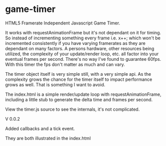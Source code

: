 # game-timer
HTML5 Framerate Independent Javascript Game Timer. 

It works with requestAnimationFrame but it's not dependant on it for timing.  So instead of incrementing something every frame i.e. x++; which won't be incremented consistently if you have varying framerates as they are dependant on many factors.  A persons hardware, other resources being utilized, the complexity of your update/render loop, etc. all factor into your eventual frames per second.  There's no way I've found to guarantee 60fps.  With this timer the fps don't matter as much and can vary.

The timer object itself is very simple still, with a very simple api.  As the complexity grows the chance for the timer itself to impact performance grows as well.  That is something I want to avoid.

The index.html is a simple render/update loop with requestAnimationFrame, including a little stub to generate the delta time and frames per second.

View the timer.js source to see the internals, it's not complicated.

V 0.0.2

Added callbacks and a tick event.

They are both illustrated in the index.html